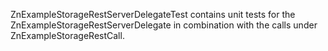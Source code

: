 ZnExampleStorageRestServerDelegateTest contains unit tests for the ZnExampleStorageRestServerDelegate in combination with the calls under ZnExampleStorageRestCall.
